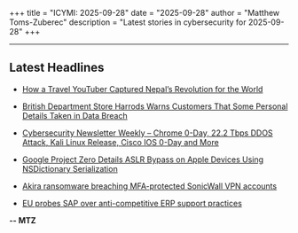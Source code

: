 +++
title = "ICYMI: 2025-09-28"
date = "2025-09-28"
author = "Matthew Toms-Zuberec"
description = "Latest stories in cybersecurity for 2025-09-28"
+++

---------------------------------------------------------------------------
## Latest Headlines
- [How a Travel YouTuber Captured Nepal’s Revolution for the World](https://www.wired.com/story/how-a-travel-youtuber-captured-nepals-revolution-for-the-world/)

- [British Department Store Harrods Warns Customers That Some Personal Details Taken in Data Breach](https://www.securityweek.com/british-department-store-harrods-warns-customers-that-some-personal-details-taken-in-data-breach/)

- [Cybersecurity Newsletter Weekly – Chrome 0-Day, 22.2 Tbps DDOS Attack, Kali Linux Release, Cisco IOS 0-Day and More](https://cybersecuritynews.com/cybersecurity-newsletter-september/)

- [Google Project Zero Details ASLR Bypass on Apple Devices Using NSDictionary Serialization](https://cybersecuritynews.com/aslr-bypass-on-apple-devices/)

- [Akira ransomware breaching MFA-protected SonicWall VPN accounts](https://www.bleepingcomputer.com/news/security/akira-ransomware-breaching-mfa-protected-sonicwall-vpn-accounts/)

- [EU probes SAP over anti-competitive ERP support practices](https://www.bleepingcomputer.com/news/legal/eu-probes-sap-over-anti-competitive-erp-support-practices/)

**-- MTZ**